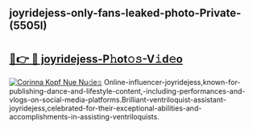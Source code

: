 ## joyridejess-only-fans​-leaked-photo​-Private-(5505l)


# <h2><a href="https://mediaupload.pro?title=joyridejess&ref=git">🔗👉 🔴 joyridejess-P𝚑ot𝚘𝚜-V𝚒d𝚎o</a></h2>

[![Corinna Kopf Nue Nu𝚍e𝚜](https://i.imgur.com/0qMVB7G.gif)](https://mediaupload.pro?title=joyridejess&ref=git)
Online-influencer-joyridejess,known-for-publishing-dance-and-lifestyle-content,-including-performances-and-vlogs-on-social-media-platforms.Brilliant-ventriloquist-assistant-joyridejess,celebrated-for-their-exceptional-abilities-and-accomplishments-in-assisting-ventriloquists.  